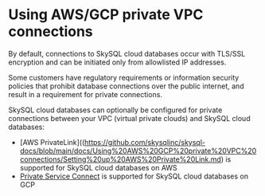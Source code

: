 # Using AWS/GCP private VPC connections

By default, connections to SkySQL cloud databases occur with TLS/SSL encryption and can be initiated only from allowlisted IP addresses.

Some customers have regulatory requirements or information security policies that prohibit database connections over the public internet, and result in a requirement for private connections.

SkySQL cloud databases can optionally be configured for private connections between your VPC (virtual private clouds) and SkySQL cloud databases:

- [AWS PrivateLink]((https://github.com/skysqlinc/skysql-docs/blob/main/docs/Using%20AWS%20GCP%20private%20VPC%20connections/Setting%20up%20AWS%20Private%20Link.md) is supported for SkySQL cloud databases on AWS
- [Private Service Connect](Setting%20up%20GCP%20Private%20Service%20Connect%2036f6d531c5514999bd464a80ac49919a.md) is supported for SkySQL cloud databases on GCP

